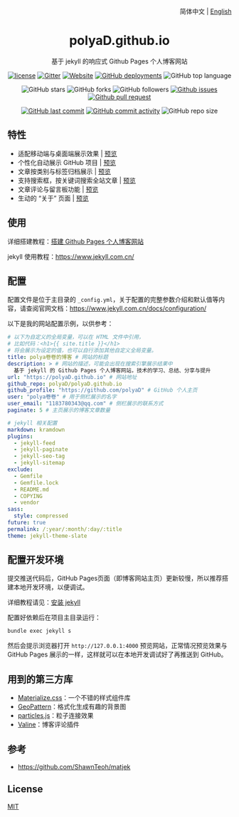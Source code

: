 <div align="center">
    <div align="right">
        简体中文 | <a href="README-EN.md">English</a>
    </div>
    <h1>polyaD.github.io</h1>
    <p>基于 jekyll 的响应式 Github Pages 个人博客网站</p>

[![license](https://img.shields.io/github/license/polyaD/polyaD.github.io)](https://github.com/polyaD/polyaD.github.io/blob/master/COPYING)
[![Gitter](https://img.shields.io/gitter/room/polyaD/polyaD.github.i0)](https://gitter.im/polyaD-github-io/community?utm_source=badge&utm_medium=badge&utm_campaign=pr-badge)
[![Website](https://img.shields.io/website?down_color=lightgrey%09&down_message=offline&up_color=%09aqua&up_message=online&url=https%3A%2F%2FpolyaD.github.io)](https://polyaD.github.io)
[![GitHub deployments](https://img.shields.io/github/deployments/polyaD/polyaD.github.io/github-pages)](https://github.com/polyaD/polyaD.github.io/deployments)
![GitHub top language](https://img.shields.io/github/languages/top/polyaD/polyaD.github.io)

![GitHub stars](https://img.shields.io/github/stars/polyaD/polyaD.github.io?style=flat)
![GitHub forks](https://img.shields.io/github/forks/polyaD/polyaD.github.io?style=flat)
![GitHub followers](https://img.shields.io/github/followers/polyaD?style=flat)
[![Github issues](https://img.shields.io/badge/issues-welcome-success)](https://github.com/polyaD/polyaD.github.io/issues)
[![Github pull request](https://img.shields.io/badge/pull%20request-welcome-success)](https://github.com/polyaD/polyaD.github.io/pulls)

[![GitHub last commit](https://img.shields.io/github/last-commit/polyaD/polyaD.github.io)](https://github.com/polyaD/polyaD.github.io/commit/master)
[![GitHub commit activity](https://img.shields.io/github/commit-activity/m/polyaD/polyaD.github.io)](https://github.com/polyaD/polyaD.github.io/graphs/commit-activity)
![GitHub repo size](https://img.shields.io/github/repo-size/polyaD/polyaD.github.io)
</div>

## 特性

- 适配移动端与桌面端展示效果 | [预览](https://polyaD.github.io)
- 个性化自动展示 GitHub 项目 | [预览](https://polyaD.github.io/projects)
- 文章按类别与标签归档展示 | [预览](https://polyaD.github.io/categories)
- 支持搜索框，按关键词搜索全站文章 | [预览](https://polyaD.github.io)
- 文章评论与留言板功能 | [预览](https://polyaD.github.io/message)
- 生动的 “关于” 页面 | [预览](https://polyaD.github.io/about)

## 使用

详细搭建教程：[搭建 Github Pages 个人博客网站](https://polyaD.github.io/2018/04/01/github-pages-blog)

jekyll 使用教程：<https://www.jekyll.com.cn/>

## 配置

配置文件是位于主目录的 `_config.yml`，关于配置的完整参数介绍和默认值等内容，请查阅官网文档：<https://www.jekyll.com.cn/docs/configuration/>

以下是我的网站配置示例，以供参考：
```yml
# 以下为自定义的全局变量，可以在 HTML 文件中引用，
# 比如代码：<h1>{{ site.title }}</h1> 
# 将会展示为设定的值，也可以自行添加其他自定义全局变量。
title: polya卷卷的博客 # 网站的标题
description: > # 网站的描述，可能会出现在搜索引擎展示结果中
  基于 jekyll 的 Github Pages 个人博客网站，技术的学习、总结、分享与提升
url: "https://polyaD.github.io" # 网站地址
github_repo: polyaD/polyaD.github.io
github_profile: "https://github.com/polyaD" # GitHub 个人主页
user: "polya卷卷" # 用于侧栏展示的名字
user_email: "1183780343@qq.com" # 侧栏展示的联系方式
paginate: 5 # 主页展示的博客文章数量

# jekyll 相关配置
markdown: kramdown
plugins:
  - jekyll-feed
  - jekyll-paginate
  - jekyll-seo-tag
  - jekyll-sitemap
exclude:
  - Gemfile
  - Gemfile.lock
  - README.md
  - COPYING
  - vendor
sass:
  style: compressed
future: true
permalink: /:year/:month/:day/:title
theme: jekyll-theme-slate
```

## 配置开发环境

提交推送代码后，GitHub Pages页面（即博客网站主页）更新较慢，所以推荐搭建本地开发环境，以便调试。

详细教程请见：[安装 jekyll](https://polyaD.github.io/2018/04/01/github-pages-blog#%E5%AE%89%E8%A3%85jekyll-)

配置好依赖后在项目主目录运行：
```cmd
bundle exec jekyll s
```

然后会提示浏览器打开 `http://127.0.0.1:4000` 预览网站，正常情况预览效果与 GitHub Pages 展示的一样，这样就可以在本地开发调试好了再推送到 GitHub。

## 用到的第三方库

- [Materialize.css](http://materializecss.com/)：一个不错的样式组件库
- [GeoPattern](http://btmills.github.io/geopattern/)：格式化生成有趣的背景图
- [particles.js](https://marcbruederlin.github.io/particles.js/)：粒子连接效果
- [Valine](https://valine.js.org/)：博客评论插件

## 参考

- https://github.com/ShawnTeoh/matjek

## License

[MIT](https://github.com/polyaD/polyaD.github.io/blob/master/COPYING)